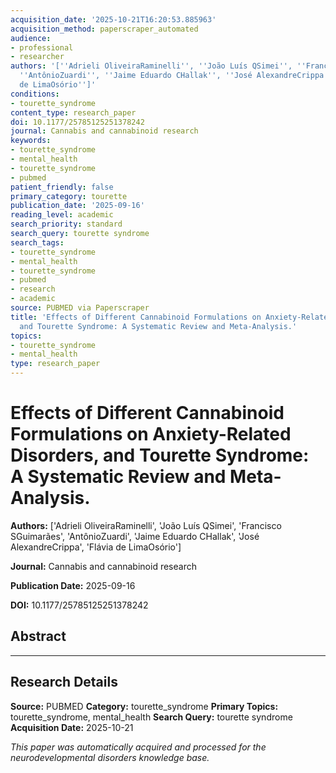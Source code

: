 ```yaml
---
acquisition_date: '2025-10-21T16:20:53.885963'
acquisition_method: paperscraper_automated
audience:
- professional
- researcher
authors: '[''Adrieli OliveiraRaminelli'', ''João Luís QSimei'', ''Francisco SGuimarães'',
  ''AntônioZuardi'', ''Jaime Eduardo CHallak'', ''José AlexandreCrippa'', ''Flávia
  de LimaOsório'']'
conditions:
- tourette_syndrome
content_type: research_paper
doi: 10.1177/25785125251378242
journal: Cannabis and cannabinoid research
keywords:
- tourette_syndrome
- mental_health
- tourette_syndrome
- pubmed
patient_friendly: false
primary_category: tourette
publication_date: '2025-09-16'
reading_level: academic
search_priority: standard
search_query: tourette syndrome
search_tags:
- tourette_syndrome
- mental_health
- tourette_syndrome
- pubmed
- research
- academic
source: PUBMED via Paperscraper
title: 'Effects of Different Cannabinoid Formulations on Anxiety-Related Disorders,
  and Tourette Syndrome: A Systematic Review and Meta-Analysis.'
topics:
- tourette_syndrome
- mental_health
type: research_paper
---
```


# Effects of Different Cannabinoid Formulations on Anxiety-Related Disorders, and Tourette Syndrome: A Systematic Review and Meta-Analysis.

**Authors:** ['Adrieli OliveiraRaminelli', 'João Luís QSimei', 'Francisco SGuimarães', 'AntônioZuardi', 'Jaime Eduardo CHallak', 'José AlexandreCrippa', 'Flávia de LimaOsório']

**Journal:** Cannabis and cannabinoid research

**Publication Date:** 2025-09-16

**DOI:** 10.1177/25785125251378242

## Abstract



---

## Research Details

**Source:** PUBMED
**Category:** tourette_syndrome
**Primary Topics:** tourette_syndrome, mental_health
**Search Query:** tourette syndrome
**Acquisition Date:** 2025-10-21

*This paper was automatically acquired and processed for the neurodevelopmental disorders knowledge base.*
